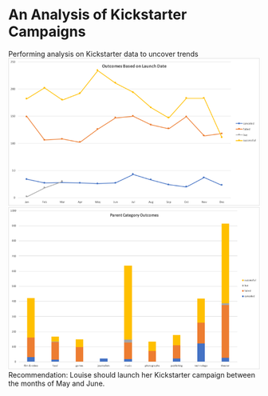 # An Analysis of Kickstarter Campaigns
Performing analysis on Kickstarter data to uncover trends
![Launch_date_outcomes](Launch_date_outcomes.png)
![Parent_category_outcomes](Parent_category_outcomes.png)
Recommendation: Louise should launch her Kickstarter campaign between the months of May and June.
